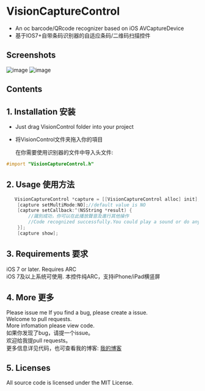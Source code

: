 VisionCaptureControl
=====
* An oc barcode/QRcode recognizer based on iOS AVCaptureDevice
* 基于IOS7+自带条码识别器的自适应条码/二维码扫描控件

## Screenshots
![image](http://blog.viiio.com/wp-content/uploads/2016/04/IMG_0024.jpg)
![image](http://blog.viiio.com/wp-content/uploads/2016/04/IMG_0026.jpg)

## Contents
## 1. Installation 安装

  * Just drag VisionControl folder into your project
  * 将VisionControl文件夹拖入你的項目

    在你需要使用识别器的文件中导入头文件:
```objective-c
#import "VisionCaptureControl.h"
```
## 2. Usage 使用方法
```objective-c
   VisionCaptureControl *capture = [[VisionCaptureControl alloc] init];
    [capture setMultiMode:NO];//default value is NO
    [capture setCallback:^(NSString *result) {
        //識別成功，你可以在此播放聲音及進行其他操作
        //Code recognized successfully.You could play a sound or do anything you want
    }];
    [capture show];
```
  
## 3. Requirements 要求
   iOS 7 or later. Requires ARC  
   iOS 7及以上系统可使用. 本控件纯ARC，支持iPhone/iPad横竖屏
   
## 4. More 更多 

  Please issue me 
  If you find a bug, please create a issue.  
  Welcome to pull requests.  
  More infomation please view code.  
  如果你发现了bug，请提一个issue。  
  欢迎给我提pull requests。  
  更多信息详见代码，也可查看我的博客: [我的博客](http://www.cnblogs.com/tanzhenblog/ "半尺尘 - 博客园")
  
## 5. Licenses
   All source code is licensed under the MIT License.
  
